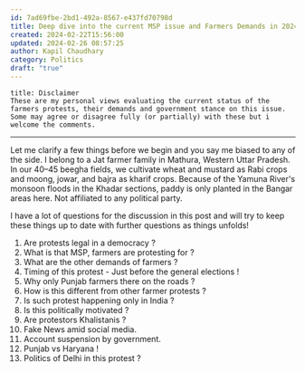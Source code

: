 ```yaml
---
id: 7ad69fbe-2bd1-492a-8567-e437fd70798d
title: Deep dive into the current MSP issue and Farmers Demands in 2024
created: 2024-02-22T15:56:00
updated: 2024-02-26 08:57:25
author: Kapil Chaudhary
category: Politics
draft: "true"
---
```


```ad-info
title: Disclaimer
These are my personal views evaluating the current status of the farmers protests, their demands and government stance on this issue. Some may agree or disagree fully (or partially) with these but i welcome the comments.
```


---

Let me clarify a few things before we begin and you say me biased to any of the side. I belong to a Jat farmer family in Mathura, Western Uttar Pradesh.  In our 40–45 beegha fields, we cultivate wheat and mustard as Rabi crops and moong, jowar, and bajra as kharif crops. Because of the Yamuna River's monsoon floods in the Khadar sections, paddy is only planted in the Bangar areas here. Not affiliated to any political party. 

I have a lot of questions for the discussion in this post and will try to keep these things up to date with further questions as things unfolds!

 1. Are protests legal in a democracy ? 
 2. What is that MSP, farmers are protesting for ?
 3. What are the other demands of farmers ?
 4. Timing of this protest - Just before the general elections ! 
 5. Why only Punjab farmers there on the roads ?
 6. How is this different from other farmer protests ?
 7. Is such protest happening only in India ?
 8. Is this politically motivated ?
 9. Are protestors Khalistanis ?
 10. Fake News amid social media.
 11. Account suspension by government.
 12. Punjab vs Haryana !
 13. Politics of Delhi in this protest ?
